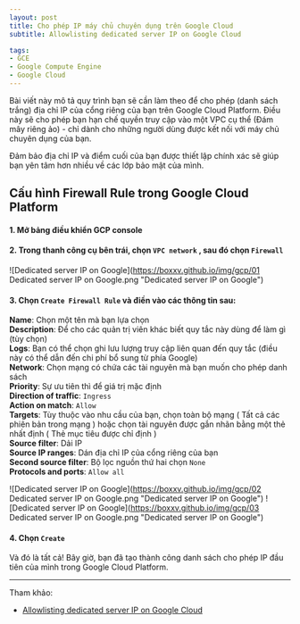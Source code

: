 ```yaml
---
layout: post
title: Cho phép IP máy chủ chuyên dụng trên Google Cloud
subtitle: Allowlisting dedicated server IP on Google Cloud

tags:
- GCE
- Google Compute Engine
- Google Cloud
---
```


Bài viết này mô tả quy trình bạn sẽ cần làm theo để cho phép (danh sách trắng) địa chỉ IP của cổng riêng của bạn trên Google Cloud Platform. Điều này sẽ cho phép bạn hạn chế quyền truy cập vào một VPC cụ thể (Đám mây riêng ảo) - chỉ dành cho những người dùng được kết nối với máy chủ chuyên dụng của bạn.

Đảm bảo địa chỉ IP và điểm cuối của bạn được thiết lập chính xác sẽ giúp bạn yên tâm hơn nhiều về các lớp bảo mật của mình.

## Cấu hình Firewall Rule trong Google Cloud Platform

#### 1. Mở bảng điều khiển GCP console
#### 2. Trong thanh công cụ bên trái, chọn `VPC network` , sau đó chọn `Firewall`
![Dedicated server IP on Google](https://boxxv.github.io/img/gcp/01 Dedicated server IP on Google.png "Dedicated server IP on Google")

#### 3. Chọn `Create Firewall Rule` và điền vào các thông tin sau:

**Name**: Chọn một tên mà bạn lựa chọn  
**Description**: Để cho các quản trị viên khác biết quy tắc này dùng để làm gì (tùy chọn)  
**Logs**: Bạn có thể chọn ghi lưu lượng truy cập liên quan đến quy tắc (điều này có thể dẫn đến chi phí bổ sung từ phía Google)  
**Network**: Chọn mạng có chứa các tài nguyên mà bạn muốn cho phép danh sách  
**Priority**: Sự ưu tiên thì để giá trị mặc định  
**Direction of traffic**: `Ingress`  
**Action on match**: `Allow`  
**Targets**: Tùy thuộc vào nhu cầu của bạn, chọn toàn bộ mạng ( Tất cả các phiên bản trong mạng ) hoặc chọn tài nguyên được gắn nhãn bằng một thẻ nhất định ( Thẻ mục tiêu được chỉ định )  
**Source filter**: Dải IP  
**Source IP ranges**: Dán địa chỉ IP của cổng riêng của bạn  
**Second source filter**: Bộ lọc nguồn thứ hai chọn `None`  
**Protocols and ports**: `Allow all`

![Dedicated server IP on Google](https://boxxv.github.io/img/gcp/02 Dedicated server IP on Google.png "Dedicated server IP on Google")
![Dedicated server IP on Google](https://boxxv.github.io/img/gcp/03 Dedicated server IP on Google.png "Dedicated server IP on Google")

#### 4. Chọn `Create`


Và đó là tất cả! Bây giờ, bạn đã tạo thành công danh sách cho phép IP đầu tiên của mình trong Google Cloud Platform.


-----
Tham khảo:
- [Allowlisting dedicated server IP on Google Cloud](https://help.nordlayer.com/hc/en-us/articles/360019722838-Allowlisting-dedicated-server-IP-on-Google-Cloud)